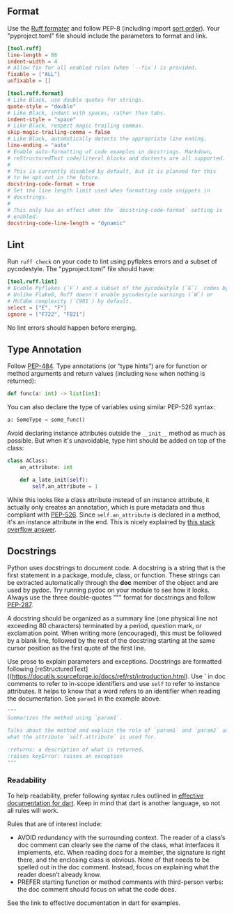 ## Format

Use the [Ruff formater](https://docs.astral.sh/ruff/formatter/) and follow PEP-8 (including import [sort order](https://peps.python.org/pep-0008/#imports)).
Your "pyproject.toml" file should include the parameters to format and link.

```toml
[tool.ruff]
line-length = 88
indent-width = 4
# Allow fix for all enabled rules (when `--fix`) is provided.
fixable = ["ALL"]
unfixable = []

[tool.ruff.format]
# Like Black, use double quotes for strings.
quote-style = "double"
# Like Black, indent with spaces, rather than tabs.
indent-style = "space"
# Like Black, respect magic trailing commas.
skip-magic-trailing-comma = false
# Like Black, automatically detects the appropriate line ending.
line-ending = "auto"
# Enable auto-formatting of code examples in docstrings. Markdown,
# reStructuredText code/literal blocks and doctests are all supported.
#
# This is currently disabled by default, but it is planned for this
# to be opt-out in the future.
docstring-code-format = true
# Set the line length limit used when formatting code snippets in
# docstrings.
#
# This only has an effect when the `docstring-code-format` setting is
# enabled.
docstring-code-line-length = "dynamic"
```

## Lint

Run `ruff check` on your code to lint using pyflakes errors and a subset of pycodestyle.
The "pyproject.toml" file should have:

```toml
[tool.ruff.lint]
# Enable Pyflakes (`F`) and a subset of the pycodestyle (`E`)  codes by default.
# Unlike Flake8, Ruff doesn't enable pycodestyle warnings (`W`) or
# McCabe complexity (`C901`) by default.
select = ["E", "F"]
ignore = ["F722", "F821"]
```

No lint errors should happen before merging.

## Type Annotation

Follow [PEP-484](https://www.python.org/dev/peps/pep-0484/).
Type annotations (or “type hints”) are for function or method arguments and return values (including `None` when nothing is returned):

```python
def func(a: int) -> list[int]:
```

You can also declare the type of variables using similar PEP-526 syntax:

```python
a: SomeType = some_func()
```

Avoid declaring instance attributes outside the `__init__` method as much as possible. But when it's unavoidable, type hint should be added on top of the class:

```python
class AClass:
    an_attribute: int

    def a_late_init(self):
        self.an_attribute = 1
```

While this looks like a class attribute instead of an instance attribute, it actually only creates an annotation, which is pure metadata and thus compliant with [PEP-526](https://www.python.org/dev/peps/pep-0526/#rationale). Since `self.an_attribute` is declared in a method, it's an instance attribute in the end. This is nicely explained by [this stack overflow answer](https://stackoverflow.com/a/59481550/2651229).

## Docstrings

Python uses docstrings to document code. A docstring is a string that is the first statement in a package, module, class, or function. These strings can be extracted automatically through the __doc__ member of the object and are used by pydoc.
Try running pydoc on your module to see how it looks.
Always use the three double-quotes """ format for docstrings and follow [PEP-287](https://peps.python.org/pep-0287/).

A docstring should be organized as a summary line (one physical line not exceeding 80 characters) terminated by a period, question mark, or exclamation point. When writing more (encouraged), this must be followed by a blank line, followed by the rest of the docstring starting at the same cursor position as the first quote of the first line.

Use prose to explain parameters and exceptions.
Docstrings are formatted following [reStructuredText]((<https://docutils.sourceforge.io/docs/ref/rst/introduction.html>).
Use \` in doc comments to refer to in-scope identifiers and use `self` to refer to instance attributes.
It helps to know that a word refers to an identifier when reading the documentation.
See `param1` in the example above.

```python
"""
Summarizes the method using `param1`.

Talks about the method and explain the role of `param1` and `param2` and
what the attribute `self.attribute` is used for.

:returns: a description of what is returned.
:raises keyError: raises an exception
"""
```

### Readability

To help readability, prefer following syntax rules outlined in [effective documentation for dart](https://dart.dev/guides/language/effective-dart/documentation#prefer-writing-doc-comments-for-public-apis). Keep in mind that dart is another language, so not all rules will work.

Rules that are of interest include:

* AVOID redundancy with the surrounding context.
  The reader of a class’s doc comment can clearly see the name of the class, what interfaces it implements, etc. When reading docs for a member, the signature is right there, and the enclosing class is obvious. None of that needs to be spelled out in the doc comment. Instead, focus on explaining what the reader doesn’t already know.
* PREFER starting function or method comments with third-person verbs: the doc comment should focus on what the code does.

See the link to effective documentation in dart for examples.